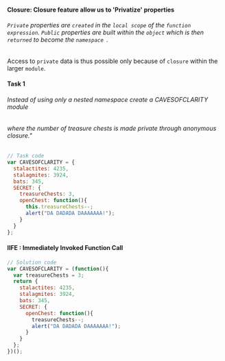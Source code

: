 #### Closure: Closure feature allow us to 'Privatize' properties
###### `Private` properties are `created` in the `local scope` of the `function expression`. `Public` properties are built within the `object` which is then `returned` to become the `namespace `.
Access to `private` data is thus possible only because of `closure` within the
larger `module`.

#### Task 1
###### Instead of using only a nested namespace create a CAVESOFCLARITY module
###### where the number of treasure chests is made private through anonymous closure."

```javascript
// Task code
var CAVESOFCLARITY = {
  stalactites: 4235,
  stalagmites: 3924,
  bats: 345,
  SECRET: {
    treasureChests: 3,
    openChest: function(){
      this.treasureChests--;
      alert("DA DADADA DAAAAAAA!");
    }
  }
};
```

#### IIFE : Immediately Invoked Function Call
```javascript
// Solution code
var CAVESOFCLARITY = (function(){
  var treasureChests = 3;
  return {
    stalactites: 4235,
    stalagmites: 3924,
    bats: 345,
    SECRET: {
      openChest: function(){
        treasureChests--;
        alert("DA DADADA DAAAAAAA!");
      }
    }
  };
})();
